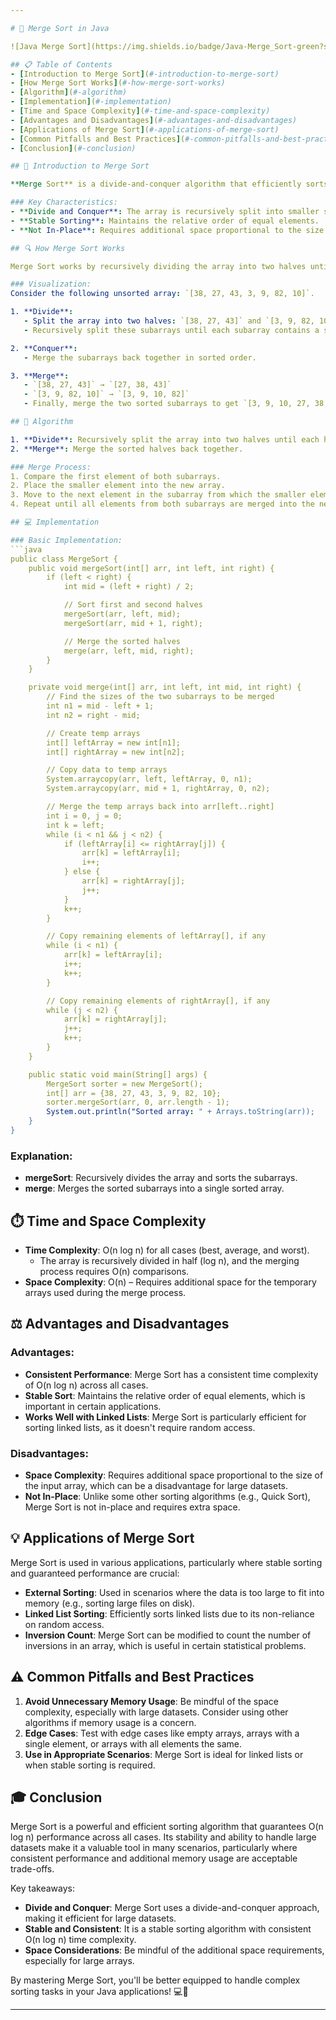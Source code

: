 ```yaml
---

# 🔄 Merge Sort in Java

![Java Merge Sort](https://img.shields.io/badge/Java-Merge_Sort-green?style=for-the-badge&logo=java)

## 📋 Table of Contents
- [Introduction to Merge Sort](#-introduction-to-merge-sort)
- [How Merge Sort Works](#-how-merge-sort-works)
- [Algorithm](#-algorithm)
- [Implementation](#-implementation)
- [Time and Space Complexity](#-time-and-space-complexity)
- [Advantages and Disadvantages](#-advantages-and-disadvantages)
- [Applications of Merge Sort](#-applications-of-merge-sort)
- [Common Pitfalls and Best Practices](#-common-pitfalls-and-best-practices)
- [Conclusion](#-conclusion)

## 🌟 Introduction to Merge Sort

**Merge Sort** is a divide-and-conquer algorithm that efficiently sorts an array by dividing it into smaller subarrays, sorting those subarrays, and then merging them back together. Unlike simpler algorithms like Bubble Sort or Insertion Sort, Merge Sort is well-suited for large datasets due to its consistent time complexity and ability to handle large amounts of data efficiently.

### Key Characteristics:
- **Divide and Conquer**: The array is recursively split into smaller subarrays, which are then merged in sorted order.
- **Stable Sorting**: Maintains the relative order of equal elements.
- **Not In-Place**: Requires additional space proportional to the size of the input array.

## 🔍 How Merge Sort Works

Merge Sort works by recursively dividing the array into two halves until each subarray contains a single element (which is inherently sorted). Then, these subarrays are merged together in sorted order to form a single sorted array.

### Visualization:
Consider the following unsorted array: `[38, 27, 43, 3, 9, 82, 10]`.

1. **Divide**:
   - Split the array into two halves: `[38, 27, 43]` and `[3, 9, 82, 10]`.
   - Recursively split these subarrays until each subarray contains a single element.

2. **Conquer**:
   - Merge the subarrays back together in sorted order.

3. **Merge**:
   - `[38, 27, 43]` → `[27, 38, 43]`
   - `[3, 9, 82, 10]` → `[3, 9, 10, 82]`
   - Finally, merge the two sorted subarrays to get `[3, 9, 10, 27, 38, 43, 82]`.

## 📝 Algorithm

1. **Divide**: Recursively split the array into two halves until each half contains a single element.
2. **Merge**: Merge the sorted halves back together.

### Merge Process:
1. Compare the first element of both subarrays.
2. Place the smaller element into the new array.
3. Move to the next element in the subarray from which the smaller element was taken.
4. Repeat until all elements from both subarrays are merged into the new array.

## 💻 Implementation

### Basic Implementation:
```java
public class MergeSort {
    public void mergeSort(int[] arr, int left, int right) {
        if (left < right) {
            int mid = (left + right) / 2;

            // Sort first and second halves
            mergeSort(arr, left, mid);
            mergeSort(arr, mid + 1, right);

            // Merge the sorted halves
            merge(arr, left, mid, right);
        }
    }

    private void merge(int[] arr, int left, int mid, int right) {
        // Find the sizes of the two subarrays to be merged
        int n1 = mid - left + 1;
        int n2 = right - mid;

        // Create temp arrays
        int[] leftArray = new int[n1];
        int[] rightArray = new int[n2];

        // Copy data to temp arrays
        System.arraycopy(arr, left, leftArray, 0, n1);
        System.arraycopy(arr, mid + 1, rightArray, 0, n2);

        // Merge the temp arrays back into arr[left..right]
        int i = 0, j = 0;
        int k = left;
        while (i < n1 && j < n2) {
            if (leftArray[i] <= rightArray[j]) {
                arr[k] = leftArray[i];
                i++;
            } else {
                arr[k] = rightArray[j];
                j++;
            }
            k++;
        }

        // Copy remaining elements of leftArray[], if any
        while (i < n1) {
            arr[k] = leftArray[i];
            i++;
            k++;
        }

        // Copy remaining elements of rightArray[], if any
        while (j < n2) {
            arr[k] = rightArray[j];
            j++;
            k++;
        }
    }

    public static void main(String[] args) {
        MergeSort sorter = new MergeSort();
        int[] arr = {38, 27, 43, 3, 9, 82, 10};
        sorter.mergeSort(arr, 0, arr.length - 1);
        System.out.println("Sorted array: " + Arrays.toString(arr));
    }
}
```

### Explanation:
- **mergeSort**: Recursively divides the array and sorts the subarrays.
- **merge**: Merges the sorted subarrays into a single sorted array.

## ⏱️ Time and Space Complexity

- **Time Complexity**: O(n log n) for all cases (best, average, and worst).
  - The array is recursively divided in half (log n), and the merging process requires O(n) comparisons.
- **Space Complexity**: O(n) – Requires additional space for the temporary arrays used during the merge process.

## ⚖️ Advantages and Disadvantages

### Advantages:
- **Consistent Performance**: Merge Sort has a consistent time complexity of O(n log n) across all cases.
- **Stable Sort**: Maintains the relative order of equal elements, which is important in certain applications.
- **Works Well with Linked Lists**: Merge Sort is particularly efficient for sorting linked lists, as it doesn't require random access.

### Disadvantages:
- **Space Complexity**: Requires additional space proportional to the size of the input array, which can be a disadvantage for large datasets.
- **Not In-Place**: Unlike some other sorting algorithms (e.g., Quick Sort), Merge Sort is not in-place and requires extra space.

## 💡 Applications of Merge Sort

Merge Sort is used in various applications, particularly where stable sorting and guaranteed performance are crucial:
- **External Sorting**: Used in scenarios where the data is too large to fit into memory (e.g., sorting large files on disk).
- **Linked List Sorting**: Efficiently sorts linked lists due to its non-reliance on random access.
- **Inversion Count**: Merge Sort can be modified to count the number of inversions in an array, which is useful in certain statistical problems.

## ⚠️ Common Pitfalls and Best Practices

1. **Avoid Unnecessary Memory Usage**: Be mindful of the space complexity, especially with large datasets. Consider using other algorithms if memory usage is a concern.
2. **Edge Cases**: Test with edge cases like empty arrays, arrays with a single element, or arrays with all elements the same.
3. **Use in Appropriate Scenarios**: Merge Sort is ideal for linked lists or when stable sorting is required.

## 🎓 Conclusion

Merge Sort is a powerful and efficient sorting algorithm that guarantees O(n log n) performance across all cases. Its stability and ability to handle large datasets make it a valuable tool in many scenarios, particularly where consistent performance and additional memory usage are acceptable trade-offs.

Key takeaways:
- **Divide and Conquer**: Merge Sort uses a divide-and-conquer approach, making it efficient for large datasets.
- **Stable and Consistent**: It is a stable sorting algorithm with consistent O(n log n) time complexity.
- **Space Considerations**: Be mindful of the additional space requirements, especially for large arrays.

By mastering Merge Sort, you'll be better equipped to handle complex sorting tasks in your Java applications! 💻🚀

---
```

